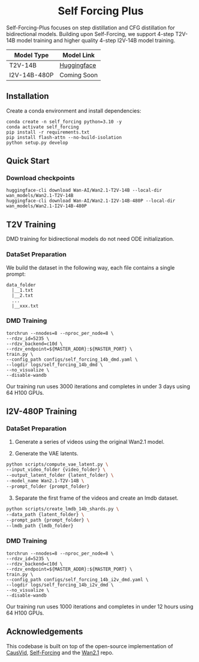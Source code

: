 <p align="center">
<h1 align="center">Self Forcing Plus</h1>

Self-Forcing-Plus focuses on step distillation and CFG distillation for bidirectional models. Building upon Self-Forcing, we support 4-step T2V-14B model training and higher quality 4-step I2V-14B model training.

| Model Type | Model Link |
|------------|---------------|
| T2V-14B | [Huggingface](https://huggingface.co/lightx2v/Wan2.1-T2V-14B-StepDistill-CfgDistill) |
| I2V-14B-480P | Coming Soon |

## Installation
Create a conda environment and install dependencies:
```
conda create -n self_forcing python=3.10 -y
conda activate self_forcing
pip install -r requirements.txt
pip install flash-attn --no-build-isolation
python setup.py develop
```

## Quick Start
### Download checkpoints
```
huggingface-cli download Wan-AI/Wan2.1-T2V-14B --local-dir wan_models/Wan2.1-T2V-14B
huggingface-cli download Wan-AI/Wan2.1-I2V-14B-480P --local-dir wan_models/Wan2.1-I2V-14B-480P
```

## T2V Training

DMD training for bidirectional models do not need ODE initialization.

### DataSet Preparation

We build the dataset in the following way, each file contains a single prompt:

```
data_folder
  |__1.txt
  |__2.txt
  ...
  |__xxx.txt
```

### DMD Training
```
torchrun --nnodes=8 --nproc_per_node=8 \
--rdzv_id=5235 \
--rdzv_backend=c10d \
--rdzv_endpoint=${MASTER_ADDR}:${MASTER_PORT} \
train.py \
--config_path configs/self_forcing_14b_dmd.yaml \
--logdir logs/self_forcing_14b_dmd \
--no_visualize \
--disable-wandb
```

Our training run uses 3000 iterations and completes in under 3 days using 64 H100 GPUs.

## I2V-480P Training

### DataSet Preparation

1. Generate a series of videos using the original Wan2.1 model.

2. Generate the VAE latents.
```bash
python scripts/compute_vae_latent.py \
--input_video_folder {video_folder} \
--output_latent_folder {latent_folder} \
--model_name Wan2.1-T2V-14B \
--prompt_folder {prompt_folder}
```

3. Separate the first frame of the videos and create an lmdb dataset.
```bash
python scripts/create_lmdb_14b_shards.py \
--data_path {latent_folder} \
--prompt_path {prompt_folder} \
--lmdb_path {lmdb_folder}
```

### DMD Training
```
torchrun --nnodes=8 --nproc_per_node=8 \
--rdzv_id=5235 \
--rdzv_backend=c10d \
--rdzv_endpoint=${MASTER_ADDR}:${MASTER_PORT} \
train.py \
--config_path configs/self_forcing_14b_i2v_dmd.yaml \
--logdir logs/self_forcing_14b_i2v_dmd \
--no_visualize \
--disable-wandb
```

Our training run uses 1000 iterations and completes in under 12 hours using 64 H100 GPUs.

## Acknowledgements
This codebase is built on top of the open-source implementation of [CausVid](https://github.com/tianweiy/CausVid), [Self-Forcing](https://github.com/guandeh17/Self-Forcing) and the [Wan2.1](https://github.com/Wan-Video/Wan2.1) repo.
